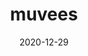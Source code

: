 ---
title: muvees
projectLink: https://muvees.sznm.dev
repoLink: 
description: Just another movie DB app
date: "2020-12-29"
thumbnail: "/app_icons/popcorn.png"
featured:
sznmApps: true
appStoreLink:
playStoreLink:
stacks:
  - nextjs
  - chakra-ui
---